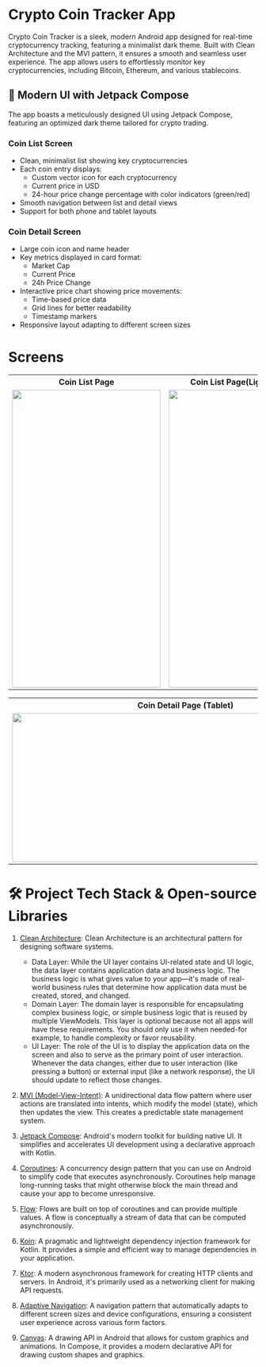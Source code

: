 # Crypto Coin Tracker App
Crypto Coin Tracker is a sleek, modern Android app designed for real-time cryptocurrency tracking, featuring a minimalist dark theme. Built with Clean Architecture and the MVI pattern, it ensures a smooth and seamless user experience. The app allows users to effortlessly monitor key cryptocurrencies, including Bitcoin, Ethereum, and various stablecoins.
## 🎨 Modern UI with Jetpack Compose
The app boasts a meticulously designed UI using Jetpack Compose, featuring an optimized dark theme tailored for crypto trading.

### Coin List Screen
* Clean, minimalist list showing key cryptocurrencies
* Each coin entry displays:
  * Custom vector icon for each cryptocurrency
  * Current price in USD
  * 24-hour price change percentage with color indicators (green/red)
* Smooth navigation between list and detail views
* Support for both phone and tablet layouts

### Coin Detail Screen
* Large coin icon and name header
* Key metrics displayed in card format:
  * Market Cap
  * Current Price
  * 24h Price Change
* Interactive price chart showing price movements:
  * Time-based price data
  * Grid lines for better readability
  * Timestamp markers
* Responsive layout adapting to different screen sizes

# Screens

<table>
  <tr>
    <th>Coin List Page</th>
    <th>Coin List Page(Light Mode)</th>
    <th>Coin Detail Page</th>
  </tr>
  <tr>
    <td><img src="https://github.com/user-attachments/assets/ade1176b-1b0f-453b-a22e-33ee69614643" width="300" height="600"/></td>
    <td><img src="https://github.com/user-attachments/assets/729f3819-0348-487a-899f-031808979ab1" width="300" height="600"/></td>
    <td><img src="https://github.com/user-attachments/assets/aa08ef21-aedf-4991-ba1d-8203af556e0d" width="300" height="600"/></td>
  </tr>
</table>

<table>
  <tr>
      <th>Coin Detail Page (Tablet)</th>
  </tr>
  <tr>
   <td><img src="https://github.com/user-attachments/assets/c6c6c086-b606-4336-8335-af604f65d8d6" width="700" height="300"/></td>
  </tr>
</table>

# 🛠️ Project Tech Stack & Open-source Libraries

1. [Clean Architecture](https://blog.cleancoder.com/uncle-bob/2012/08/13/the-clean-architecture.html): Clean Architecture is an architectural pattern for designing software systems.
   - Data Layer: While the UI layer contains UI-related state and UI logic, the data layer contains application data and business logic. The business logic is what gives value to your app—it's made of real-world business rules that determine how application data must be created, stored, and changed.
   - Domain Layer: The domain layer is responsible for encapsulating complex business logic, or simple business logic that is reused by multiple ViewModels. This layer is optional because not all apps will have these requirements. You should only use it when needed-for example, to handle complexity or favor reusability.
   - UI Layer: The role of the UI is to display the application data on the screen and also to serve as the primary point of user interaction. Whenever the data changes, either due to user interaction (like pressing a button) or external input (like a network response), the UI should update to reflect those changes.

2. [MVI (Model-View-Intent)](https://medium.com/@mohammedkhudair57/mvi-architecture-pattern-in-android-0046bf9b8a2e): A unidirectional data flow pattern where user actions are translated into intents, which modify the model (state), which then updates the view. This creates a predictable state management system.

3. [Jetpack Compose](https://developer.android.com/jetpack/compose): Android's modern toolkit for building native UI. It simplifies and accelerates UI development using a declarative approach with Kotlin.

4. [Coroutines](https://developer.android.com/kotlin/coroutines): A concurrency design pattern that you can use on Android to simplify code that executes asynchronously. Coroutines help manage long-running tasks that might otherwise block the main thread and cause your app to become unresponsive.

5. [Flow](https://developer.android.com/kotlin/flow): Flows are built on top of coroutines and can provide multiple values. A flow is conceptually a stream of data that can be computed asynchronously.

6. [Koin](https://insert-koin.io/): A pragmatic and lightweight dependency injection framework for Kotlin. It provides a simple and efficient way to manage dependencies in your application.

7. [Ktor](https://ktor.io/): A modern asynchronous framework for creating HTTP clients and servers. In Android, it's primarily used as a networking client for making API requests.

8. [Adaptive Navigation](https://developer.android.com/develop/ui/compose/layouts/adaptive/build-adaptive-navigation): A navigation pattern that automatically adapts to different screen sizes and device configurations, ensuring a consistent user experience across various form factors.

9. [Canvas](https://developer.android.com/develop/ui/compose/graphics/draw/overview): A drawing API in Android that allows for custom graphics and animations. In Compose, it provides a modern declarative API for drawing custom shapes and graphics.

